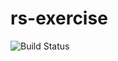 # rs-exercise

![Build Status](https://github.com/takkyuuplayer/rs-exercise/workflows/CI/badge.svg)
